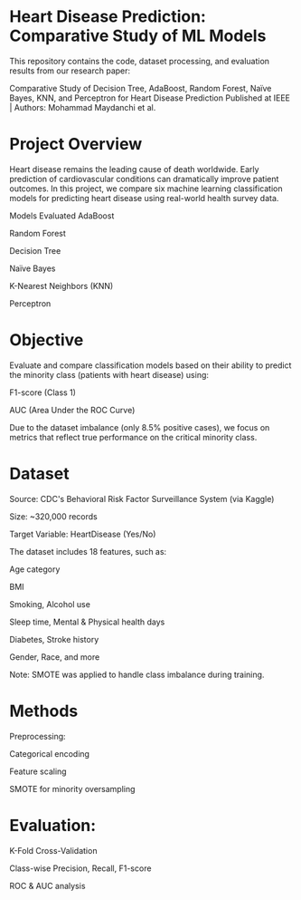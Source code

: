 # Heart Disease Prediction: Comparative Study of ML Models
This repository contains the code, dataset processing, and evaluation results from our research paper:

Comparative Study of Decision Tree, AdaBoost, Random Forest, Naïve Bayes, KNN, and Perceptron for Heart Disease Prediction
Published at IEEE | Authors: Mohammad Maydanchi et al.

# Project Overview
Heart disease remains the leading cause of death worldwide. Early prediction of cardiovascular conditions can dramatically improve patient outcomes. In this project, we compare six machine learning classification models for predicting heart disease using real-world health survey data.

Models Evaluated
AdaBoost

Random Forest

Decision Tree

Naïve Bayes

K-Nearest Neighbors (KNN)

Perceptron

# Objective
Evaluate and compare classification models based on their ability to predict the minority class (patients with heart disease) using:

F1-score (Class 1)

AUC (Area Under the ROC Curve)

Due to the dataset imbalance (only 8.5% positive cases), we focus on metrics that reflect true performance on the critical minority class.

# Dataset
Source: CDC's Behavioral Risk Factor Surveillance System (via Kaggle)

Size: ~320,000 records

Target Variable: HeartDisease (Yes/No)

The dataset includes 18 features, such as:

Age category

BMI

Smoking, Alcohol use

Sleep time, Mental & Physical health days

Diabetes, Stroke history

Gender, Race, and more

Note: SMOTE was applied to handle class imbalance during training.

#  Methods
Preprocessing:

Categorical encoding

Feature scaling

SMOTE for minority oversampling

# Evaluation:

K-Fold Cross-Validation

Class-wise Precision, Recall, F1-score

ROC & AUC analysis
